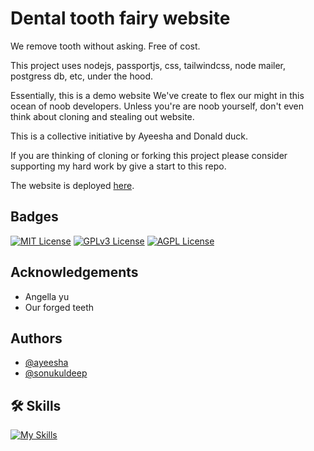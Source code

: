 
# Dental tooth fairy website

We remove tooth without asking. Free of cost.

This project uses nodejs, passportjs, css, tailwindcss, node mailer, postgress db, etc, under the hood.

Essentially, this is a demo website We've create to flex our might in this ocean of noob developers. Unless you're are noob yourself, don't even think about cloning and stealing out website. 

This is a collective initiative by Ayeesha and Donald duck.

If you are thinking of cloning or forking this project please consider supporting my hard work by give a start to this repo. 

The website is deployed [here](wait_for_deployment).


## Badges

[![MIT License](https://img.shields.io/badge/License-MIT-green.svg)](https://choosealicense.com/licenses/mit/) 
[![GPLv3 License](https://img.shields.io/badge/License-GPL%20v3-yellow.svg)](https://opensource.org/licenses/)
[![AGPL License](https://img.shields.io/badge/license-AGPL-blue.svg)](http://www.gnu.org/licenses/agpl-3.0)


## Acknowledgements

 - Angella yu
 - Our forged teeth



## Authors
- [@ayeesha](https://github.com/Ayeeshaanchi)
- [@sonukuldeep](https://www.github.com/sonukuldeep)


## 🛠 Skills

[![My Skills](https://skillicons.dev/icons?i=js,ts,html,css,tailwind,sass,nodejs,react,vue,flask,rust,python,php,solidity,mongodb,mysql,prisma,figma)](https://github.com/donald-gg)